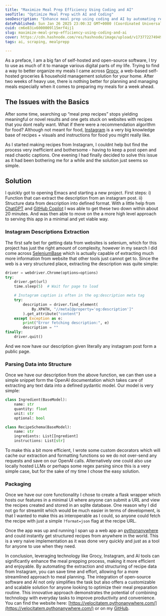 ```yaml
---
title: "Maximize Meal Prep Efficiency Using Coding and AI"
seoTitle: "Optimize Meal Prep with AI and Coding"
seoDescription: "Enhance meal prep using coding and AI by automating recipe extraction from Instagram with open-source solutions for efficient and enjoyable planning"
datePublished: Sun Jan 26 2025 23:00:32 GMT+0000 (Coordinated Universal Time)
cuid: cm6e83ix6000009l15mrf4ij1
slug: maximize-meal-prep-efficiency-using-coding-and-ai
cover: https://cdn.hashnode.com/res/hashnode/image/upload/v1737722749495/733f8900-2f50-4310-8b1e-1bad9e326635.jpeg
tags: ai, scraping, mealprepp

---
```


As a preface, I am a big fan of self-hosted and open-source software, I try to use as much of it to manage various digital parts of my life. Trying to find a way to better organize my meals I came across [Grocy](https://grocy.info/), a web-based self-hosted groceries & household management solution for your home. After two weeks of heavy use, there is nothing better for planning and managing meals especially when it comes to preparing my meals for a week ahead.

## The Issues with the Basics

After some time, searching up “meal prep recipes” stops yielding meaningful or novel results and one gets stuck on websites with recipes that you dont really want. What if there were a recommendation algorithm for food? Although not meant for food, [Instagram](https://www.instagram.com/) is a very big knowledge base of recipes + visuals and instructions for food you might really like.

As I started making recipes from Instagram, I couldnt help but find the process very inefficient and bothersome - having to keep a post open and read chaotic captions. One evening I had finally decided to solve this issue as it had been bothering me for a while and the solution just seems so simple.

## Solution

I quickly got to opening Emacs and starting a new project. First steps: i) Function that can extract the description from an instagram post. ii) Structure data from description into defined format. With a little help from [ChatGPT](https://chatgpt.com/) and [GitHub Copilot](https://github.com/features/copilot) I was able to get these two down within about 20 minutes. And was then able to move on the a more high level approach to serving this app in a minimal and yet viable way.

### Instagram Descriptions Extraction

The first safe bet for getting data from websites is selenium, which for this project has just the right amount of complexity, however in my search I did come across [SeleniumBase](https://seleniumbase.io/) which is actually capable of extracting much more information from website that other tools just cannot get to. Since the web is a very structured place, extracting the description was quite simple:

```python
driver = webdriver.Chrome(options=options)
try:
    driver.get(url)
    time.sleep(5)  # Wait for page to load

    # Instagram caption is often in the og:description meta tag
    try:
        description = driver.find_element(
            By.XPATH, "//meta[@property='og:description']"
        ).get_attribute("content")
    except Exception as e:
        print("Error fetching description:", e)
        description = ""
finally:
    driver.quit()
```

And we now have our description given literally any instagram post form a public page.

### Parsing Data into Structure

Once we have our description from the above function, we can then use a simple snippet form the OpenAI documentation which takes care of extracting any text data into a defined pydantic model. Our model is very simple:

```python
class Ingredient(BaseModel):
    name: str
    quantity: float
    unit: str
    optional: bool

class RecipeSchema(BaseModel):
    name: str
    ingredients: List[Ingredient]
    instructions: List[str]
```

To make this a bit more efficient, I wrote some custom decorators which will cache our extraction and formatting functions so we do not over-send any requests and save on our OpenAI calls. Alternatively one could also use locally hosted LLMs or perhaps some regex parsing since this is a very simple case, but for the sake of my time I chose the easy solution.

### Packaging

Once we have our core functionality I chose to create a flask wrapper which hosts our features in a minimal UI where anyone can submit a URL and view the recipes created and stored in an sqlite database. One reason why I did not go for streamlit which would be much easier in terms of development, is that I wanted to make this as interoperable as I could, so anyone could fetch the recipe with just a simple `?format=json` flag at the recipe URL.

Once the app was up and running I span up a web app an [pythonanywhere](https://www.pythonanywhere.com/) and could instantly get structured recipes from anywhere in the world. This is a very naive implementation as it was done very quickly and just as a tool for anyone to use when they need.

In conclusion, leveraging technology like Grocy, Instagram, and AI tools can significantly enhance the meal prepping process, making it more efficient and enjoyable. By automating the extraction and structuring of recipe data from Instagram, you can save time and effort, allowing for a more streamlined approach to meal planning. The integration of open-source software and AI not only simplifies the task but also offers a customizable and scalable solution for anyone looking to optimize their meal preparation routine. This innovative approach demonstrates the potential of combining technology with everyday tasks to improve productivity and convenience. You can find the website here: [https://velocitatem.pythonanywhere.com/](https://velocitatem.pythonanywhere.com/) or on my [GitHub](https://github.com/velocitatem/chefbyte).